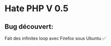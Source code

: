 # Hate PHP V 0.5

## Bug découvert:

Fait des infinites loop avec Firefox sous Ubuntu  :white_check_mark:

